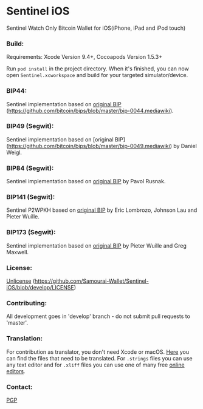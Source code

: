 # Sentinel iOS
Sentinel Watch Only Bitcoin Wallet for iOS(iPhone, iPad and iPod touch)

### Build:
Requirements: Xcode Version 9.4+, Cocoapods Version 1.5.3+

Run `pod install` in the project directory. When it's finished, you can now open `Sentinel.xcworkspace` and build for your targeted simulator/device.

### BIP44:

Sentinel implementation based on [original BIP](https://github.com/bitcoin/bips/blob/master/bip-0044.mediawiki) (https://github.com/bitcoin/bips/blob/master/bip-0044.mediawiki).

### BIP49 (Segwit):

Sentinel implementation based on [original BIP] (https://github.com/bitcoin/bips/blob/master/bip-0049.mediawiki) by Daniel Weigl.

### BIP84 (Segwit):

Sentinel implementation based on [original BIP](https://github.com/bitcoin/bips/blob/master/bip-0084.mediawiki) by Pavol Rusnak.

### BIP141 (Segwit):

Sentinel P2WPKH based on [original BIP](https://github.com/bitcoin/bips/blob/master/bip-0141.mediawiki) by Eric Lombrozo, Johnson Lau and Pieter Wuille.

### BIP173 (Segwit):

Sentinel implementation based on [original BIP](https://github.com/bitcoin/bips/blob/master/bip-0173.mediawiki) by Pieter Wuille and Greg Maxwell.

### License:

[Unlicense](https://github.com/Samourai-Wallet/Sentinel-iOS/blob/develop/LICENSE) (https://github.com/Samourai-Wallet/Sentinel-iOS/blob/develop/LICENSE)

### Contributing:

All development goes in 'develop' branch - do not submit pull requests to 'master'.

### Translation:
For contribution as translator, you don't need Xcode or macOS. [Here](https://github.com/Samourai-Wallet/Sentinel-iOS/tree/develop/localization/en) you can find the files that need to be translated. For `.strings` files you can use any text editor and for `.xliff` files you can use one of many free [online editors](http://xliff.brightec.co.uk). 

### Contact:

[PGP](http://pgp.mit.edu/pks/lookup?op=get&search=0x72B5BACDFEDF39D7)
